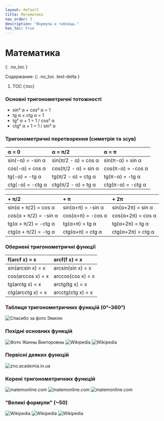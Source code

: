 ```yaml
---
layout: default
title: Математика
nav_order: 3
description: "Формулы и таблицы."
has_toc: true
---
```


# Математика
{: .no_toc }

Содержание:
{: .no_toc .text-delta }

1. TOC
{:toc}

### Основні тригонометричні тотожності

- sin² α + cos² α = 1
- tg α × ctg α = 1
- tg² α + 1 = 1 / cos² α
- ctg² α + 1 = 1 / sin² α

### Тригонометричні перетворення (симетрія та зсув)

| α = 0            | α = π/2              | α = π             |
|:-----------------|:---------------------|:------------------|
| sin(-α) = -sin α | sin(π/2 - α) = cos α | sin(π-α) = sin α  |
| cos(-α) = cos α  | cos(π/2 - α) = sin α | cos(π-α) = -cos α |
| tg(-α) = -tg α   | tg(π/2 - α) = ctg α  | tg(π-α) = -tg α   |
| ctg(-α) = -ctg α | ctg(π/2 - α) = tg α  | ctg(π-α) = -ctg α |

| + π/2            | + π              | + 2π             |
|:-----------------|:---------------------|:------------------|
| sin(α + π/2) = cos α | sin(α+π) = -sin α | sin(α+2π) = sin α  |
| cos(α + π/2) = -sin α  | cos(α+π) = -cos α | cos(α+2π) = cos α |
| tg(α + π/2) = -ctg α   | tg(α+π) = tg α  | tg(α+2π) = tg α   |
| ctg(α + π/2) = -tg α | ctg(α+π) = ctg α  | ctg(α+2π) = ctg α |

### Обернені тригонометричні функції

| f(arcf x) = x     | arcf(f x) = x     |
|:------------------|:------------------|
| sin(arcsin x) = x | arcsin(sin x) = x |
| cos(arccos x) = x | arccos(cos x) = x |
| tg(arctg x) = x   | arctg(tg x) = x   |
| ctg(arcctg x) = x | arcctg(ctg x) = x |

### Таблиця тригонометричних функцій (0°–360°)

![Спасибо за фото Эмилю](img/mathTrigTable.png)

### Похідні основних функцій

![Фото Жанны Викторовны](img/mathDx1.png)
![Wikipedia](img/mathDx1_2.png)
![Wikipedia](img/mathDx1_3.png)

### Первісні деяких функцій

![zno.academia.in.ua](img/mathAntidx.jpg)

### Корені тригонометричних функцій

![matemonline.com](img/mathRoot1.png)
![matemonline.com](img/mathRoot2.png)
![matemonline.com](img/mathRoot3.png)

### "Великі формули" (~50)

![Wikipedia](img/mathGreat1.png)
![Wikipedia](img/mathGreat2.png)
![Wikipedia](img/mathGreat3.png)


